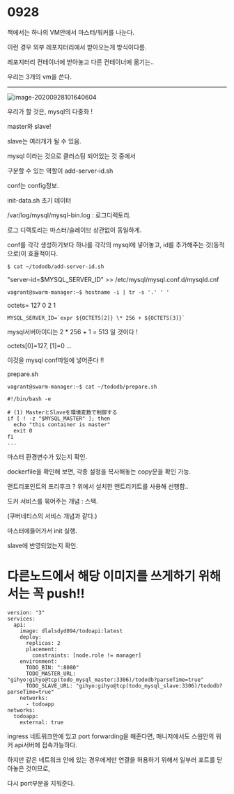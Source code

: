 # 0928

책에서는 하나의 VM안에서 마스터/워커를 나눈다.

이런 경우 외부 레포지터리에서 받아오는게 방식이다름.

레포지터리 컨테이너에 받아놓고 다른 컨테이너에 옮기는..



우리는 3개의 vm을 쓴다.



---

![image-20200928101640604](C:\Users\my\AppData\Roaming\Typora\typora-user-images\image-20200928101640604.png)

우리가 할 것은, mysql의 다중화 !

master와 slave!



slave는 여러개가 될 수 있음.

mysql 이라는 것으로 클러스팅 되어있는 것 중에서 

구분할 수 있는 역할이 add-server-id.sh



conf는 config정보.

init-data.sh 초기 데이터



/var/log/mysql/mysql-bin.log : 로그디렉토리.

로그 디렉토리는 마스터/슬레이브 상관없이 동일하게.



conf를 각각 생성하기보다 하나를 각각의 mysql에 넣어놓고, id를 추가해주는 것(동적으로)이 효율적이다.



```
$ cat ~/tododb/add-server-id.sh
```

"server-id=$MYSQL_SERVER_ID" >> /etc/mysql/mysql.conf.d/mysqld.cnf

```
vagrant@swarm-manager:~$ hostname -i | tr -s '.' ' '
```

octets= 127 0 2 1

```
MYSQL_SERVER_ID=`expr ${OCTETS[2]} \* 256 + ${OCTETS[3]}`
```

mysql서버아이디는 2 * 256 + 1 = 513 일 것이다 !

octets[0]=127, [1]=0 ...

이것을 mysql conf파일에 넣어준다 !!





prepare.sh

```
vagrant@swarm-manager:~$ cat ~/tododb/prepare.sh

#!/bin/bash -e

# (1) MasterとSlaveを環境変数で制御する
if [ ! -z "$MYSQL_MASTER" ]; then
  echo "this container is master"
  exit 0
fi
...
```

마스터 환경변수가 있는지 확인.



dockerfile을 확인해 보면, 각종 설정을 복사해놓는 copy문을 확인 가능.



앤트리포인트의 프리후크 ? 위에서 설치한 앤트리키트를 사용해 선행함..



도커 서비스를 묶어주는 개념 : 스택.

(쿠버네티스의 서비스 개념과 같다.)





마스터에들어가서 init 실행.

slave에 반영되었는지 확인.





# 다른노드에서 해당 이미지를 쓰게하기 위해서는 꼭 push!!



```
version: "3"
services:
  api:
    image: dlalsdyd094/todoapi:latest
    deploy:
      replicas: 2
      placement:
        constraints: [node.role != manager]
    environment:
      TODO_BIN: ":8080"
      TODO_MASTER_URL: "gihyo:gihyo@tcp(todo_mysql_master:3306)/tododb?parseTime=true"
      TODO_SLAVE_URL: "gihyo:gihyo@tcp(todo_mysql_slave:3306)/tododb?parseTime=true"
    networks:
      - todoapp
networks:
  todoapp:
    external: true

```









ingress 네트워크안에 있고 port forwarding을 해준다면, 매니저에서도 스웜안의 워커 api서버에 접속가능하다.

하지만 같은 네트워크 안에 있는 경우에게만 연결을 허용하기 위해서 일부러 포트를 닫아놓은 것이므로,

다시 port부분을 지워준다.